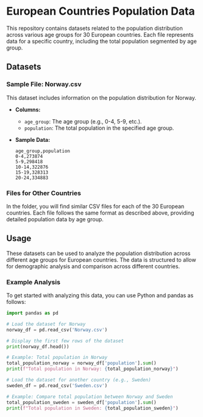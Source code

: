 # European Countries Population Data

This repository contains datasets related to the population distribution across various age groups for 30 European countries. Each file represents data for a specific country, including the total population segmented by age group.

## Datasets

### Sample File: Norway.csv

This dataset includes information on the population distribution for Norway.

- **Columns:**
  - `age_group`: The age group (e.g., 0-4, 5-9, etc.).
  - `population`: The total population in the specified age group.

- **Sample Data:**
  ```csv
  age_group,population
  0-4,273874
  5-9,298418
  10-14,322876
  15-19,328313
  20-24,334883
  ```

### Files for Other Countries

In the folder, you will find similar CSV files for each of the 30 European countries. Each file follows the same format as described above, providing detailed population data by age group.

## Usage

These datasets can be used to analyze the population distribution across different age groups for European countries. The data is structured to allow for demographic analysis and comparison across different countries.

### Example Analysis

To get started with analyzing this data, you can use Python and pandas as follows:

```python
import pandas as pd

# Load the dataset for Norway
norway_df = pd.read_csv('Norway.csv')

# Display the first few rows of the dataset
print(norway_df.head())

# Example: Total population in Norway
total_population_norway = norway_df['population'].sum()
print(f"Total population in Norway: {total_population_norway}")

# Load the dataset for another country (e.g., Sweden)
sweden_df = pd.read_csv('Sweden.csv')

# Example: Compare total population between Norway and Sweden
total_population_sweden = sweden_df['population'].sum()
print(f"Total population in Sweden: {total_population_sweden}")
```
